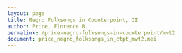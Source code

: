 ```yaml
---
layout: page
title: Negro Folksongs in Counterpoint, II
author: Price, Florence B.
permalink: /price-negro-folksongs-in-counterpoint/mvt2
document: price_negro_folksongs_in_ctpt_mvt2.mei
---
```


<div id="notation" style="overflow-x: auto"></div>